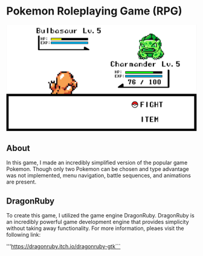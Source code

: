 # Pokemon Roleplaying Game (RPG)

![Gameplay](/images/Gameplay.png)

## About

In this game, I made an incredibly simplified version of the popular game Pokemon. Though only two Pokemon can be chosen and type advantage was not implemented, menu navigation, battle sequences, and animations are present.

## DragonRuby

To create this game, I utilized the game engine DragonRuby. DragonRuby is an incredibly powerful game development engine that provides simplicity without taking away functionality. For more information, pleaes visit the following link:

'''https://dragonruby.itch.io/dragonruby-gtk```
